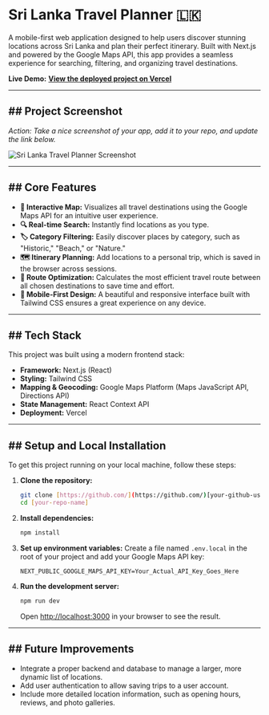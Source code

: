 # Sri Lanka Travel Planner 🇱🇰

A mobile-first web application designed to help users discover stunning locations across Sri Lanka and plan their perfect itinerary. Built with Next.js and powered by the Google Maps API, this app provides a seamless experience for searching, filtering, and organizing travel destinations.

**Live Demo:** **[View the deployed project on Vercel](https://[your-vercel-link-here].vercel.app/)**

---

## ## Project Screenshot

*Action: Take a nice screenshot of your app, add it to your repo, and update the link below.*

![Sri Lanka Travel Planner Screenshot](https://[your-image-url-here])

---

## ## Core Features

* **📍 Interactive Map:** Visualizes all travel destinations using the Google Maps API for an intuitive user experience.
* **🔍 Real-time Search:** Instantly find locations as you type.
* **🏷️ Category Filtering:** Easily discover places by category, such as "Historic," "Beach," or "Nature."
* **🗺️ Itinerary Planning:** Add locations to a personal trip, which is saved in the browser across sessions.
* **🚗 Route Optimization:** Calculates the most efficient travel route between all chosen destinations to save time and effort.
* **📱 Mobile-First Design:** A beautiful and responsive interface built with Tailwind CSS ensures a great experience on any device.

---

## ## Tech Stack

This project was built using a modern frontend stack:

* **Framework:** Next.js (React)
* **Styling:** Tailwind CSS
* **Mapping & Geocoding:** Google Maps Platform (Maps JavaScript API, Directions API)
* **State Management:** React Context API
* **Deployment:** Vercel

---

## ## Setup and Local Installation

To get this project running on your local machine, follow these steps:

1.  **Clone the repository:**
    ```bash
    git clone [https://github.com/](https://github.com/)[your-github-username]/[your-repo-name].git
    cd [your-repo-name]
    ```

2.  **Install dependencies:**
    ```bash
    npm install
    ```

3.  **Set up environment variables:**
    Create a file named `.env.local` in the root of your project and add your Google Maps API key:
    ```
    NEXT_PUBLIC_GOOGLE_MAPS_API_KEY=Your_Actual_API_Key_Goes_Here
    ```

4.  **Run the development server:**
    ```bash
    npm run dev
    ```
    Open [http://localhost:3000](http://localhost:3000) in your browser to see the result.

---

## ## Future Improvements

* Integrate a proper backend and database to manage a larger, more dynamic list of locations.
* Add user authentication to allow saving trips to a user account.
* Include more detailed location information, such as opening hours, reviews, and photo galleries.
